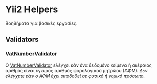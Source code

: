 # Yii2 Helpers 

Βοηθήματα για βασικές εργασίες.

## Validators 

### VatNumberValidator 

Ο [VatNumberValidator](src/validators/VatNumberValidator) ελέγχει εάν ένα δεδομένο κείμενο ή ακέραιος αριθμός 
είναι έγκυρος αριθμός φορολογικού μητρώου (ΑΦΜ). 
_Δεν ελέγχετε εάν ο ΑΦΜ έχει αποδοθεί σε φυσικό ή νομικό πρόσωπο._
